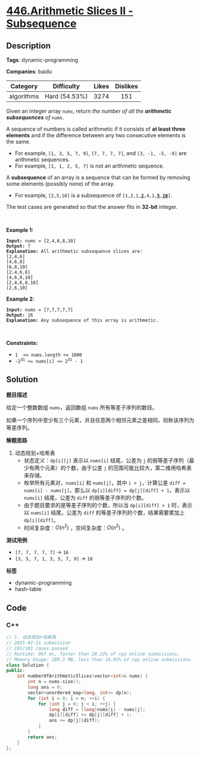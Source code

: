 # [446.Arithmetic Slices II - Subsequence](https://leetcode.com/problems/arithmetic-slices-ii-subsequence/description/)

## Description

**Tags**: dynamic-programming

**Companies**: baidu

|  Category  |  Difficulty   | Likes | Dislikes |
| :--------: | :-----------: | :---: | :------: |
| algorithms | Hard (54.53%) | 3274  |   151    |

<p>Given an integer array <code>nums</code>, return <em>the number of all the <strong>arithmetic subsequences</strong> of</em> <code>nums</code>.</p>
<p>A sequence of numbers is called arithmetic if it consists of <strong>at least three elements</strong> and if the difference between any two consecutive elements is the same.</p>
<ul>
  <li>For example, <code>[1, 3, 5, 7, 9]</code>, <code>[7, 7, 7, 7]</code>, and <code>[3, -1, -5, -9]</code> are arithmetic sequences.</li>
  <li>For example, <code>[1, 1, 2, 5, 7]</code> is not an arithmetic sequence.</li>
</ul>
<p>A <strong>subsequence</strong> of an array is a sequence that can be formed by removing some elements (possibly none) of the array.</p>
<ul>
  <li>For example, <code>[2,5,10]</code> is a subsequence of <code>[1,2,1,<strong><u>2</u></strong>,4,1,<u><strong>5</strong></u>,<u><strong>10</strong></u>]</code>.</li>
</ul>
<p>The test cases are generated so that the answer fits in <strong>32-bit</strong> integer.</p>
<p>&nbsp;</p>
<p><strong class="example">Example 1:</strong></p>
<pre><code><strong>Input:</strong> nums = [2,4,6,8,10]
<strong>Output:</strong> 7
<strong>Explanation:</strong> All arithmetic subsequence slices are:
[2,4,6]
[4,6,8]
[6,8,10]
[2,4,6,8]
[4,6,8,10]
[2,4,6,8,10]
[2,6,10]</code></pre>
<p><strong class="example">Example 2:</strong></p>
<pre><code><strong>Input:</strong> nums = [7,7,7,7,7]
<strong>Output:</strong> 16
<strong>Explanation:</strong> Any subsequence of this array is arithmetic.</code></pre>
<p>&nbsp;</p>
<p><strong>Constraints:</strong></p>
<ul>
  <li><code>1&nbsp; &lt;= nums.length &lt;= 1000</code></li>
  <li><code>-2<sup>31</sup> &lt;= nums[i] &lt;= 2<sup>31</sup> - 1</code></li>
</ul>

## Solution

**题目描述**

给定一个整数数组 `nums`，返回数组 `nums` 所有等差子序列的数目。

如果一个序列中至少有三个元素，并且任意两个相邻元素之差相同，则称该序列为等差序列。

**解题思路**

1. 动态规划+哈希表
   - 状态定义：`dp[i][j]` 表示以 `nums[i]` 结尾，公差为 `j` 的弱等差子序列（最少有两个元素）的个数，由于公差 `j` 的范围可能比较大，第二维用哈希表来存储。
   - 枚举所有元素对，`nums[i]` 和 `nums[j]`，其中 `i > j`，计算公差 `diff = nums[i] - nums[j]`，那么以 `dp[i][diff] = dp[j][diff] + 1`，表示以 `nums[i]` 结尾，公差为 `diff` 的弱等差子序列的个数。
   - 由于题目要求的是等差子序列的个数，所以当 `dp[i][diff] > 1` 时，表示以 `nums[i]` 结尾，公差为 `diff` 的等差子序列的个数，结果需要累加上 `dp[i][diff]`。
   - 时间复杂度：$O(n^2)$ ，空间复杂度：$O(n^2)$ 。

**测试用例**

- `[7, 7, 7, 7, 7]` -> `16`
- `[3, 5, 7, 1, 3, 5, 7, 9]` -> `18`

**标签**

- dynamic-programming
- hash-table

<!-- code start -->
## Code

### C++

```cpp
// 1. 动态规划+哈希表
// 2025-02-21 submission
// 101/101 cases passed
// Runtime: 967 ms, faster than 28.22% of cpp online submissions.
// Memory Usage: 289.3 MB, less than 10.92% of cpp online submissions.
class Solution {
public:
    int numberOfArithmeticSlices(vector<int>& nums) {
        int n = nums.size();
        long ans = 0;
        vector<unordered_map<long, int>> dp(n);
        for (int i = 0; i < n; ++i) {
            for (int j = 0; j < i; ++j) {
                long diff = (long)nums[i] - nums[j];
                dp[i][diff] += dp[j][diff] + 1;
                ans += dp[j][diff];
            }
        }
        return ans;
    }
};
```

<!-- code end -->
